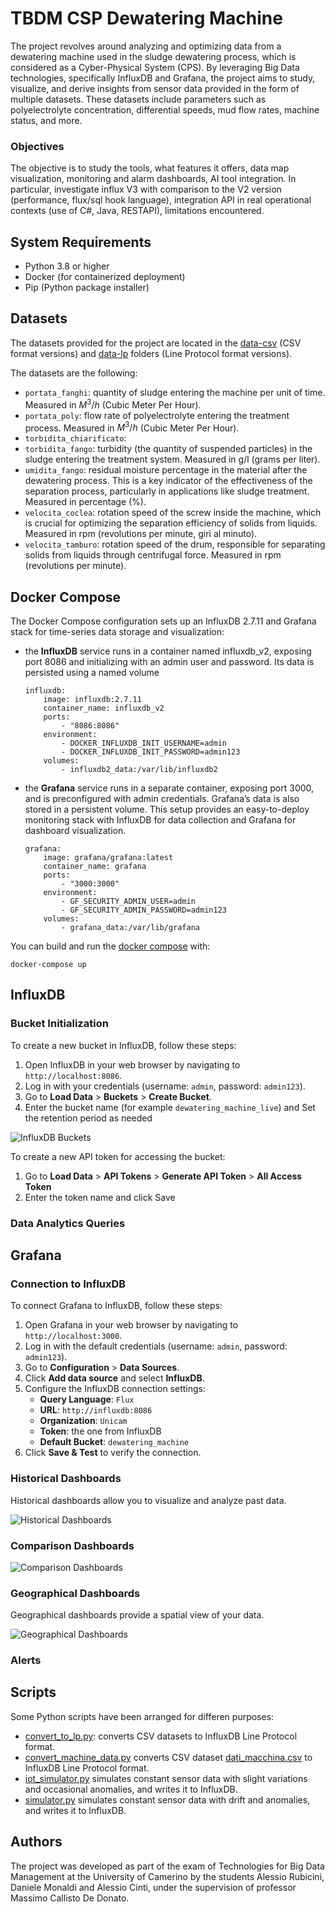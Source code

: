 # TBDM CSP Dewatering Machine

The project revolves around analyzing and optimizing data from a dewatering machine used in the sludge dewatering process, which is considered as a Cyber-Physical System (CPS). By leveraging Big Data technologies, specifically InfluxDB and Grafana, the project aims to study, visualize, and derive insights from sensor data provided in the form of multiple datasets. These datasets include parameters such as polyelectrolyte concentration, differential speeds, mud flow rates, machine status, and more.

### Objectives

The objective is to study the tools, what features it offers, data map visualization, monitoring and alarm dashboards, AI tool integration. In particular, investigate influx V3 with comparison to the V2 version (performance, flux/sql hook language), integration API in real operational contexts (use of C#, Java, RESTAPI), limitations encountered.

## System Requirements
- Python 3.8 or higher
- Docker (for containerized deployment)
- Pip (Python package installer)

## Datasets
The datasets provided for the project are located in the [data-csv](data-csv) (CSV format versions) and [data-lp](data-lp) folders (Line Protocol format versions).

The datasets are the following:
- `portata_fanghi`: quantity of sludge entering the machine per unit of time. Measured in $M^3/h$ (Cubic Meter Per Hour).
- `portata_poly`: flow rate of polyelectrolyte entering the treatment process. Measured in $M^3/h$ (Cubic Meter Per Hour).
- `torbidita_chiarificato`:
- `torbidita_fango`: turbidity (the quantity of suspended particles) in the sludge entering the treatment system. Measured in g/l (grams per liter).
- `umidita_fango`: residual moisture percentage in the material after the dewatering process. This is a key indicator of the effectiveness of the separation process, particularly in applications like sludge treatment. Measured in percentage (%).
- `velocita_coclea`: rotation speed of the screw inside the machine, which is crucial for optimizing the separation efficiency of solids from liquids. Measured in rpm (revolutions per minute, giri al minuto).
- `velocita_tamburo`: rotation speed of the drum, responsible for separating solids from liquids through centrifugal force. Measured in rpm (revolutions per minute).

## Docker Compose

The Docker Compose configuration sets up an InfluxDB 2.7.11 and Grafana stack for time-series data storage and visualization:
- the **InfluxDB** service runs in a container named influxdb_v2, exposing port 8086 and initializing with an admin user and password. Its data is persisted using a named volume
	```docker
	influxdb:
		image: influxdb:2.7.11
		container_name: influxdb_v2
		ports:
			- "8086:8086"
		environment:
			- DOCKER_INFLUXDB_INIT_USERNAME=admin
			- DOCKER_INFLUXDB_INIT_PASSWORD=admin123
		volumes:
			- influxdb2_data:/var/lib/influxdb2
	```
- the **Grafana** service runs in a separate container, exposing port 3000, and is preconfigured with admin credentials. Grafana’s data is also stored in a persistent volume.
This setup provides an easy-to-deploy monitoring stack with InfluxDB for data collection and Grafana for dashboard visualization.
	```docker
	grafana:
    	image: grafana/grafana:latest
    	container_name: grafana
    	ports:
      		- "3000:3000"
    	environment:
      		- GF_SECURITY_ADMIN_USER=admin
      		- GF_SECURITY_ADMIN_PASSWORD=admin123
    	volumes:
      		- grafana_data:/var/lib/grafana
	```

You can build and run the [docker compose](docker-compose.yml) with:
```
docker-compose up
```

## InfluxDB

### Bucket Initialization
To create a new bucket in InfluxDB, follow these steps:
1. Open InfluxDB in your web browser by navigating to `http://localhost:8086`.
2. Log in with your credentials (username: `admin`, password: `admin123`).
3. Go to **Load Data** > **Buckets** > **Create Bucket**.
5. Enter the bucket name (for example `dewatering_machine_live`) and Set the retention period as needed

![InfluxDB Buckets](docs/influx-buckets.png)

To create a new API token for accessing the bucket:
1. Go to **Load Data** > **API Tokens** > **Generate API Token** > **All Access Token**
2. Enter the token name and click Save

### Data Analytics Queries


## Grafana


### Connection to InfluxDB
To connect Grafana to InfluxDB, follow these steps:
1. Open Grafana in your web browser by navigating to `http://localhost:3000`.
2. Log in with the default credentials (username: `admin`, password: `admin123`).
3. Go to **Configuration** > **Data Sources**.
4. Click **Add data source** and select **InfluxDB**.
5. Configure the InfluxDB connection settings:
   - **Query Language**: `Flux`
   - **URL**: `http://influxdb:8086`
   - **Organization**: `Unicam`
   - **Token**: the one from InfluxDB
   - **Default Bucket**: `dewatering_machine`
6. Click **Save & Test** to verify the connection.

### Historical Dashboards
Historical dashboards allow you to visualize and analyze past data.

![Historical Dashboards](docs/historical-dashboards.png)


### Comparison Dashboards

![Comparison Dashboards](docs/comparison-dashboard.png)

### Geographical Dashboards
Geographical dashboards provide a spatial view of your data. 

![Geographical Dashboards](docs/geographical-dashboard.png)

### Alerts



## Scripts
Some Python scripts have been arranged for differen purposes:
- [convert_to_lp.py](scripts/convert_to_lp.py): converts CSV datasets to InfluxDB Line Protocol format.
- [convert_machine_data.py](scripts/convert_machine_data.py) converts CSV dataset [dati_macchina.csv](data-csv/dati_macchina.csv) to InfluxDB Line Protocol format.
- [iot_simulator.py](scripts/iot_simulator.py) simulates constant sensor data with slight variations and occasional anomalies, and writes it to InfluxDB.
- [simulator.py](scripts/simulator.py) simulates constant sensor data with drift and anomalies, and writes it to InfluxDB.

## Authors
The project was developed as part of the exam of Technologies for Big Data Management at the University of Camerino by the students Alessio Rubicini, Daniele Monaldi and Alessio Cinti, under the supervision of professor Massimo Callisto De Donato.